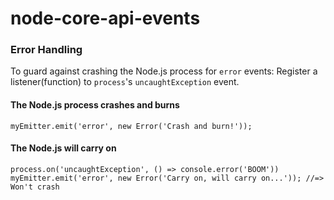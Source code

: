 # node-core-api-events

### Error Handling
To guard against crashing the Node.js process for `error` events:
Register a listener(function) to `process`'s `uncaughtException` event.

#### The Node.js process crashes and burns
```
myEmitter.emit('error', new Error('Crash and burn!'));
```

#### The Node.js will carry on
```
process.on('uncaughtException', () => console.error('BOOM'))
myEmitter.emit('error', new Error('Carry on, will carry on...')); //=> Won't crash
```
